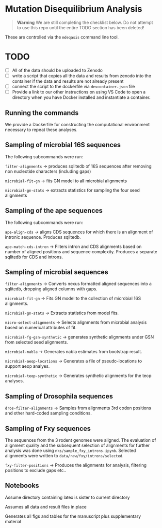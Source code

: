 # Mutation Disequilibrium Analysis

> **Warning**
> We are still completing the checklist below. Do not attempt to use this repo until the entire TODO section has been deleted!

These are controlled via the `mdeqasis` command line tool.

# TODO

- [ ] All of the data should be uploaded to Zenodo
- [ ] write a script that copies all the data and results from zenodo into the container if the data and results are not already present
- [ ] connect the script to the dockerfile via `devcontainer.json` file
- [ ] Provide a link to our other instructions on using VS Code to open a directory when you have Docker installed and instantiate a container.

## Running the commands

We provide a Dockerfile for constructing the computational environment necessary to repeat these analyses.

## Sampling of microbial 16S sequences

The following subcommands were run:

`filter-alignments` -> produces sqlitedb of 16S sequences after removing non nucleotide characters (including gaps)

`microbial-fit-gn` -> fits GN model to all microbial alignments

`microbial-gn-stats` -> extracts statistics for sampling the four seed alignments

## Sampling of the ape sequences

The following subcommands were run:

`ape-align-cds` -> aligns CDS sequences for which there is an alignment of intronic sequence. Produces sqlitedb.

`ape-match-cds-intron` -> Filters intron and CDS alignments based on number of aligned positions and sequence complexity. Produces a separate sqlitedb for CDS and introns.

## Sampling of microbial sequences

`filter-alignments` -> Converts nexus formatted aligned sequences into a sqlitedb, dropping aligned columns with gaps.

`microbial-fit-gn` -> Fits GN model to the collection of microbial 16S alignments.

`microbial-gn-stats` -> Extracts statistics from model fits.

`micro-select-alignments` -> Selects alignments from microbial analysis based on numerical attributes of fit.

`microbial-fg-gsn-synthetic` -> generates synthetic alignments under GSN from selected seed alignments.

`microbial-nabla` -> Generates nabla estimates from bootstrap result.

`microbial-aeop-locations` -> Generates a file of pseudo-locations to support aeop analyes.

`microbial-teop-synthetic` -> Generates synthetic alignments for the teop analyses.

## Sampling of Drosophila sequences

`dros-filter-alignments` -> Samples from alignments 3rd codon positions and other hard-coded sampling conditions.

## Sampling of Fxy sequences

The sequences from the 3 rodent genomes were aligned. The evaluation of alignment quality and the subsequent selection of alignments for further analysis was done using `nks/sample_fxy_introns.ipynb`. Selected alignments were written to `data/raw/fxy/introns/selected`.

`fxy-filter-positions` -> Produces the alignments for analysis, filtering positions to exclude gaps etc..

## Notebooks

Assume directory containing latex is sister to current directory

Assumes all data and result files in place

Generates all figs and tables for the manuscript plus supplementary material
